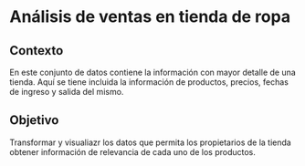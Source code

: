 # Análisis de ventas en tienda de ropa 

## Contexto
En este conjunto de datos contiene la información con mayor detalle de una tienda.
Aquí se tiene incluida la información de productos, precios, fechas de ingreso y salida del mismo.

## Objetivo
Transformar y visualiazr los datos que permita los propietarios de la tienda obtener información de relevancia de cada uno de los productos.
